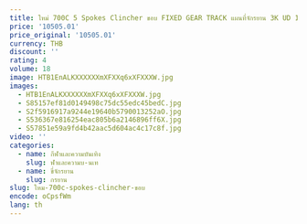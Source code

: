 ```yaml
---
title: ใหม่ 700C 5 Spokes Clincher ขอบ FIXED GEAR TRACK แผนที่จักรยาน 3K UD 12K คาร์บอนไฟเบอร์จักรยานล้อพร้อมฮับ
price: '10505.01'
price_original: '10505.01'
currency: THB
discount: ''
rating: 4
volume: 18
image: HTB1EnALKXXXXXXmXFXXq6xXFXXXW.jpg
images:
  - HTB1EnALKXXXXXXmXFXXq6xXFXXXW.jpg
  - S85157ef81d0149498c75dc55edc45bedC.jpg
  - S2f5916917a9244e19640b5790013252aO.jpg
  - S536367e816254eac805b6a2146896ff6X.jpg
  - S57851e59a9fd4b42aac5d604ac4c17c8f.jpg
video: ''
categories:
  - name: กีฬาและความบันเทิง
    slug: ฬาและความบ-นเท
  - name: ขี่จักรยาน
    slug: กรยาน
slug: ใหม-700c-spokes-clincher-ขอบ
encode: oCpsfWm
lang: th
---
```

  